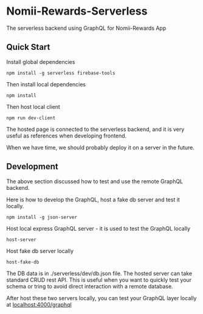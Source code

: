# Nomii-Rewards-Serverless
The serverless backend using GraphQL for Nomii-Rewards App

## Quick Start
Install global dependencies
````
npm install -g serverless firebase-tools 
````
Then install local dependencies
````
npm install
````

Then host local client 
````
npm run dev-client
````

The hosted page is connected to the serverless backend, and it is very useful as references when developing frontend. 

When we have time, we should probably deploy it on a server in the future. 

## Development
The above section discussed how to test and use the remote GraphQL backend.

Here is how to develop the GraphQL, host a fake db server and test it locally.  
````
npm install -g json-server
````

Host local express GraphQL server - it is used to test the GraphQL locally
````
host-server
````

Host fake db server locally 
````
host-fake-db
````
The DB data is in ./serverless/dev/db.json file. The hosted server can take standard CRUD rest API. This is useful when you want to quickly test your schema or tring to avoid direct interaction with a remote database.

After host these two servers locally, you can test your GraphQL layer locally at [localhost:4000/graphql](localhost:4000/graphql) 



